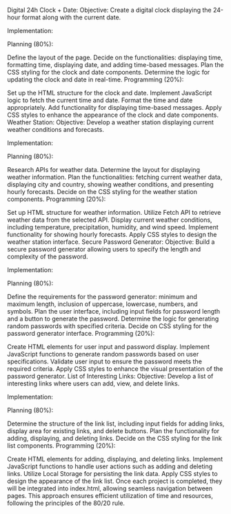 Digital 24h Clock + Date:
Objective:
Create a digital clock displaying the 24-hour format along with the current date.

Implementation:

Planning (80%):

Define the layout of the page.
Decide on the functionalities: displaying time, formatting time, displaying date, and adding time-based messages.
Plan the CSS styling for the clock and date components.
Determine the logic for updating the clock and date in real-time.
Programming (20%):

Set up the HTML structure for the clock and date.
Implement JavaScript logic to fetch the current time and date.
Format the time and date appropriately.
Add functionality for displaying time-based messages.
Apply CSS styles to enhance the appearance of the clock and date components.
Weather Station:
Objective:
Develop a weather station displaying current weather conditions and forecasts.

Implementation:

Planning (80%):

Research APIs for weather data.
Determine the layout for displaying weather information.
Plan the functionalities: fetching current weather data, displaying city and country, showing weather conditions, and presenting hourly forecasts.
Decide on the CSS styling for the weather station components.
Programming (20%):

Set up HTML structure for weather information.
Utilize Fetch API to retrieve weather data from the selected API.
Display current weather conditions, including temperature, precipitation, humidity, and wind speed.
Implement functionality for showing hourly forecasts.
Apply CSS styles to design the weather station interface.
Secure Password Generator:
Objective:
Build a secure password generator allowing users to specify the length and complexity of the password.

Implementation:

Planning (80%):

Define the requirements for the password generator: minimum and maximum length, inclusion of uppercase, lowercase, numbers, and symbols.
Plan the user interface, including input fields for password length and a button to generate the password.
Determine the logic for generating random passwords with specified criteria.
Decide on CSS styling for the password generator interface.
Programming (20%):

Create HTML elements for user input and password display.
Implement JavaScript functions to generate random passwords based on user specifications.
Validate user input to ensure the password meets the required criteria.
Apply CSS styles to enhance the visual presentation of the password generator.
List of Interesting Links:
Objective:
Develop a list of interesting links where users can add, view, and delete links.

Implementation:

Planning (80%):

Determine the structure of the link list, including input fields for adding links, display area for existing links, and delete buttons.
Plan the functionality for adding, displaying, and deleting links.
Decide on the CSS styling for the link list components.
Programming (20%):

Create HTML elements for adding, displaying, and deleting links.
Implement JavaScript functions to handle user actions such as adding and deleting links.
Utilize Local Storage for persisting the link data.
Apply CSS styles to design the appearance of the link list.
Once each project is completed, they will be integrated into index.html, allowing seamless navigation between pages. This approach ensures efficient utilization of time and resources, following the principles of the 80/20 rule.